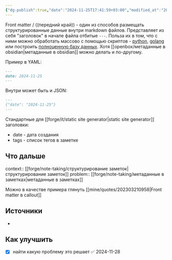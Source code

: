 ```yaml
---
{"dg-publish":true,"date":"2024-11-25T17:41:59+03:00","modified_at":"2024-12-02T23:39:39+03:00","tags":["status/writing","review/needed","topic/notes"],"permalink":"/forge/note-taking/frontmatter/","dgPassFrontmatter":true}
---
```



Front matter / ((передний край)) - один из способов размещать структурированные данные внутри markdown файлов. Представляет из себя "заголовок" в начале файла отбитые `---`. Польза их в том, что с ними можно обработать массово с помощью скриптов - [python](https://github.com/eyeseast/python-frontmatter), [golang](https://github.com/adrg/frontmatter) или построить [полноценную базу данных](https://markdowndb.com/). Хотя [[openbox/метаданные в obsidian|метаданные в obsidian]] можно делать и по-другому.

Пример в YAML:
```md
---
date: 2024-11-25
---
```

Внутри может быть и JSON:
```md
---
{"date": "2024-11-25"}
---
```

Стандартные для [[forge/it/static site generator|static site generator]] заголовки:
- date - дата создания
- tags - список тегов в заметке

## Что дальше



context:: [[forge/note-taking/структурирование заметок|структурирование заметок]]
problem:: [[forge/note-taking/метаданные в заметках|метаданные в заметках]]

Можно в качестве примера глянуть [[mine/quotes/202303210958|Front matter в callout]]

## Источники



- 

## Как улучшить

- [x] найти какую проблему это решает ✅ 2024-11-28

